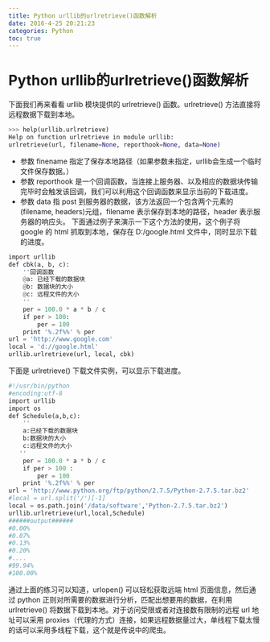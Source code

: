 ```yaml
---
title: Python urllib的urlretrieve()函数解析
date: 2016-4-25 20:21:23
categories: Python
toc: true
---
```

# Python urllib的urlretrieve()函数解析

下面我们再来看看 urllib 模块提供的 urlretrieve() 函数。urlretrieve() 方法直接将远程数据下载到本地。
``` py
>>> help(urllib.urlretrieve)
Help on function urlretrieve in module urllib:
urlretrieve(url, filename=None, reporthook=None, data=None)
```

- 参数 finename 指定了保存本地路径（如果参数未指定，urllib会生成一个临时文件保存数据。）
- 参数 reporthook 是一个回调函数，当连接上服务器、以及相应的数据块传输完毕时会触发该回调，我们可以利用这个回调函数来显示当前的下载进度。
- 参数 data 指 post 到服务器的数据，该方法返回一个包含两个元素的(filename, headers)元组，filename 表示保存到本地的路径，header 表示服务器的响应头。
下面通过例子来演示一下这个方法的使用，这个例子将 google 的 html 抓取到本地，保存在 D:/google.html 文件中，同时显示下载的进度。

``` py
import urllib
def cbk(a, b, c):  
    ''回调函数 
    @a: 已经下载的数据块 
    @b: 数据块的大小 
    @c: 远程文件的大小 
    ''
    per = 100.0 * a * b / c  
    if per > 100:  
        per = 100 
    print '%.2f%%' % per
url = 'http://www.google.com'
local = 'd://google.html'
urllib.urlretrieve(url, local, cbk)
```

下面是 urlretrieve() 下载文件实例，可以显示下载进度。
``` py
#!/usr/bin/python
#encoding:utf-8
import urllib
import os
def Schedule(a,b,c):
    ''
    a:已经下载的数据块
    b:数据块的大小
    c:远程文件的大小
   ''
    per = 100.0 * a * b / c
    if per > 100 :
        per = 100
    print '%.2f%%' % per
url = 'http://www.python.org/ftp/python/2.7.5/Python-2.7.5.tar.bz2'
#local = url.split('/')[-1]
local = os.path.join('/data/software','Python-2.7.5.tar.bz2')
urllib.urlretrieve(url,local,Schedule)
######output######
#0.00%
#0.07%
#0.13%
#0.20%
#....
#99.94%
#100.00%
```
通过上面的练习可以知道，urlopen() 可以轻松获取远端 html 页面信息，然后通过 python 正则对所需要的数据进行分析，匹配出想要用的数据，在利用urlretrieve() 将数据下载到本地。对于访问受限或者对连接数有限制的远程 url 地址可以采用 proxies（代理的方式）连接，如果远程数据量过大，单线程下载太慢的话可以采用多线程下载，这个就是传说中的爬虫。
